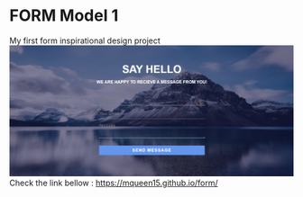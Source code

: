# FORM Model 1
My first form inspirational design project
![N|Solid](https://github.com/Mqueen15/HTML-and-CSS-projects/blob/master/Contact%20Form/Model%20Form%201/form.png?raw=true)
Check the link bellow :
https://mqueen15.github.io/form/

